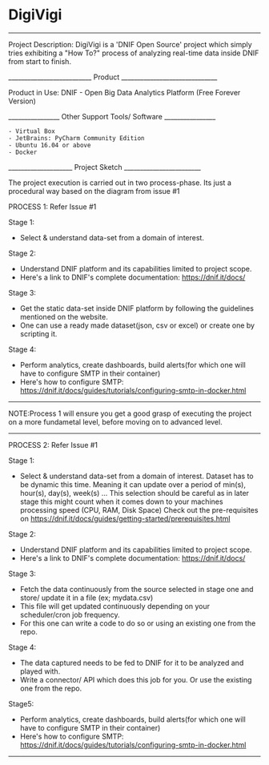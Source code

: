 # DigiVigi
________________________________________________________________

Project Description:
	DigiVigi is a 'DNIF Open Source' project which simply tries exhibiting a "How To?" process of analyzing real-time data inside DNIF from start to finish.

__________________________ Product ______________________________

Product in Use: DNIF - Open Big Data Analytics Platform (Free Forever Version)

________________ Other Support Tools/ Software ________________

	- Virtual Box
	- JetBrains: PyCharm Community Edition
	- Ubuntu 16.04 or above
	- Docker

____________________ Project Sketch ________________________

The project execution is carried out in two process-phase. Its just a procedural way based on the diagram from issue #1

PROCESS 1: Refer Issue #1

Stage 1: 
- Select & understand data-set from a domain of interest.

Stage 2: 
- Understand DNIF platform and its capabilities limited to project scope.
- Here's a link to DNIF's complete documentation: https://dnif.it/docs/
	
Stage 3: 
- Get the static data-set inside DNIF platform by following the guidelines mentioned on the website.
- One can use a ready made dataset(json, csv or excel) or create one by scripting it.

Stage 4: 
- Perform analytics, create dashboards, build alerts(for which one will have to configure SMTP in their container)
- Here's how to configure SMTP: https://dnif.it/docs/guides/tutorials/configuring-smtp-in-docker.html

_____

NOTE:Process 1 will ensure you get a good grasp of executing the project on a more fundametal level, before moving on to advanced level.
_____


PROCESS 2: Refer Issue #1

Stage 1:
- Select & understand data-set from a domain of interest. Dataset has to be dynamic this time. Meaning it can update over a period of min(s), hour(s), day(s), week(s) ... This selection should be careful as in later stage this might count when it comes down to your machines processing speed (CPU, RAM, Disk Space) Check out the pre-requisites on https://dnif.it/docs/guides/getting-started/prerequisites.html

Stage 2:
- Understand DNIF platform and its capabilities limited to project scope.
- Here's a link to DNIF's complete documentation: https://dnif.it/docs/

Stage 3:
- Fetch the data continuously from the source selected in stage one and store/ update it in a file (ex; mydata.csv)
- This file will get updated continuously depending on your scheduler/cron job frequency. 
- For this one can write a code to do so or using an existing one from the repo.

Stage 4:
- The data captured needs to be fed to DNIF for it to be analyzed and played with.
- Write a connector/ API which does this job for you. Or use the existing one from the repo.

Stage5: 
- Perform analytics, create dashboards, build alerts(for which one will have to configure SMTP in their container)
- Here's how to configure SMTP: https://dnif.it/docs/guides/tutorials/configuring-smtp-in-docker.html
________________________________________________________________